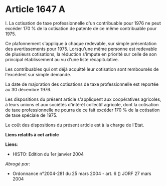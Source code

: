 # Article 1647 A

I. La cotisation de taxe professionnelle d'un contribuable pour 1976 ne peut excéder 170 % de la cotisation de patente de ce
même contribuable pour 1975.

Ce plafonnement s'applique à chaque redevable, sur simple présentation des avertissements pour 1975. Lorsqu'une même personne
est redevable de plusieurs cotisations, la réduction s'impute en priorité sur celle de son principal établissement au vu
d'une liste récapitulative.

Les contribuables qui ont déjà acquitté leur cotisation sont remboursés de l'excédent sur simple demande.

La date de majoration des cotisations de taxe professionnelle est reportée au 30 décembre 1976.

Les dispositions du présent article s'appliquent aux coopératives agricoles, à leurs unions et aux sociétés d'intérêt
collectif agricole, dont la cotisation de taxe professionnelle ne pourra de ce fait excéder 170 % de la cotisation de taxe
spéciale de 1975.

Le coût des dispositions du présent article est à la charge de l'Etat.

**Liens relatifs à cet article**

**Liens**:

  - HISTO: Edition du 1er janvier 2004

_Abrogé par_:

  - Ordonnance n°2004-281 du 25 mars 2004 - art. 6 () JORF 27 mars 2004
